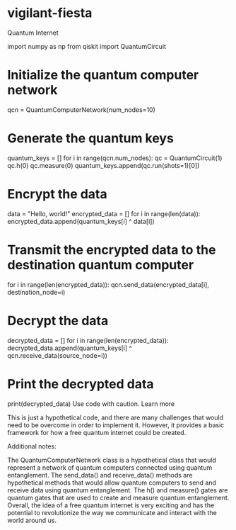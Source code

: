 # vigilant-fiesta
Quantum Internet

import numpy as np
from qiskit import QuantumCircuit

# Initialize the quantum computer network
qcn = QuantumComputerNetwork(num_nodes=10)

# Generate the quantum keys
quantum_keys = []
for i in range(qcn.num_nodes):
    qc = QuantumCircuit(1)
    qc.h(0)
    qc.measure(0)
    quantum_keys.append(qc.run(shots=1)[0])

# Encrypt the data
data = "Hello, world!"
encrypted_data = []
for i in range(len(data)):
    encrypted_data.append(quantum_keys[i] ^ data[i])

# Transmit the encrypted data to the destination quantum computer
for i in range(len(encrypted_data)):
    qcn.send_data(encrypted_data[i], destination_node=i)

# Decrypt the data
decrypted_data = []
for i in range(len(encrypted_data)):
    decrypted_data.append(quantum_keys[i] ^ qcn.receive_data(source_node=i))

# Print the decrypted data
print(decrypted_data)
Use code with caution. Learn more

This is just a hypothetical code, and there are many challenges that would need to be overcome in order to implement it. However, it provides a basic framework for how a free quantum internet could be created.

Additional notes:

The QuantumComputerNetwork class is a hypothetical class that would represent a network of quantum computers connected using quantum entanglement.
The send_data() and receive_data() methods are hypothetical methods that would allow quantum computers to send and receive data using quantum entanglement.
The h() and measure() gates are quantum gates that are used to create and measure quantum entanglement.
Overall, the idea of a free quantum internet is very exciting and has the potential to revolutionize the way we communicate and interact with the world around us.
